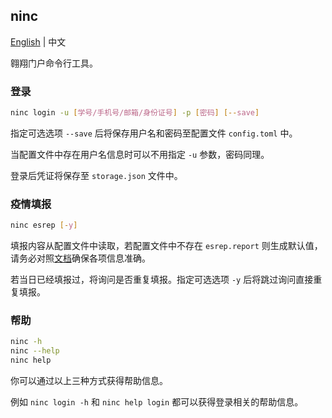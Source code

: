 ## ninc

[English](../README.md) | 中文

翱翔门户命令行工具。

### 登录

```bash
ninc login -u [学号/手机号/邮箱/身份证号] -p [密码] [--save]
```

指定可选选项 `--save` 后将保存用户名和密码至配置文件 `config.toml` 中。

当配置文件中存在用户名信息时可以不用指定 `-u` 参数，密码同理。

登录后凭证将保存至 `storage.json` 文件中。

### 疫情填报

```bash
ninc esrep [-y]
```

填报内容从配置文件中读取，若配置文件中不存在 `esrep.report` 则生成默认值，请务必对照[文档](./report_form.md)确保各项信息准确。

若当日已经填报过，将询问是否重复填报。指定可选选项 `-y` 后将跳过询问直接重复填报。

### 帮助

```bash
ninc -h
ninc --help
ninc help
```

你可以通过以上三种方式获得帮助信息。

例如 `ninc login -h` 和 `ninc help login` 都可以获得登录相关的帮助信息。
